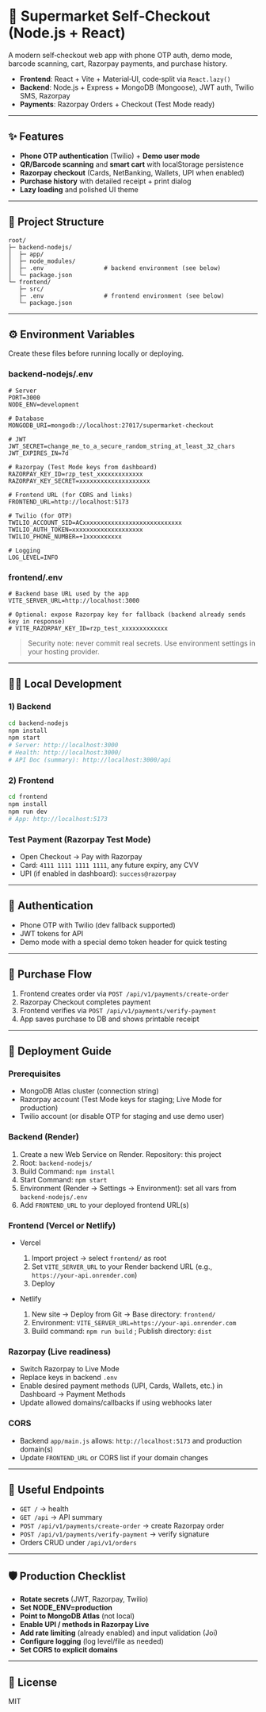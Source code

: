 # 🛒 Supermarket Self‑Checkout (Node.js + React)

A modern self‑checkout web app with phone OTP auth, demo mode, barcode scanning, cart, Razorpay payments, and purchase history.

- **Frontend**: React + Vite + Material‑UI, code‑split via `React.lazy()`
- **Backend**: Node.js + Express + MongoDB (Mongoose), JWT auth, Twilio SMS, Razorpay
- **Payments**: Razorpay Orders + Checkout (Test Mode ready)

---

## ✨ Features

- __Phone OTP authentication__ (Twilio) + __Demo user mode__
- __QR/Barcode scanning__ and __smart cart__ with localStorage persistence
- __Razorpay checkout__ (Cards, NetBanking, Wallets, UPI when enabled)
- __Purchase history__ with detailed receipt + print dialog
- __Lazy loading__ and polished UI theme

---

## 📁 Project Structure

```
root/
├─ backend-nodejs/
│  ├─ app/
│  ├─ node_modules/
│  ├─ .env                 # backend environment (see below)
│  └─ package.json
└─ frontend/
   ├─ src/
   ├─ .env                 # frontend environment (see below)
   └─ package.json
```

---

## ⚙️ Environment Variables

Create these files before running locally or deploying.

### backend-nodejs/.env
```
# Server
PORT=3000
NODE_ENV=development

# Database
MONGODB_URI=mongodb://localhost:27017/supermarket-checkout

# JWT
JWT_SECRET=change_me_to_a_secure_random_string_at_least_32_chars
JWT_EXPIRES_IN=7d

# Razorpay (Test Mode keys from dashboard)
RAZORPAY_KEY_ID=rzp_test_xxxxxxxxxxxxx
RAZORPAY_KEY_SECRET=xxxxxxxxxxxxxxxxxxxx

# Frontend URL (for CORS and links)
FRONTEND_URL=http://localhost:5173

# Twilio (for OTP)
TWILIO_ACCOUNT_SID=ACxxxxxxxxxxxxxxxxxxxxxxxxxxxx
TWILIO_AUTH_TOKEN=xxxxxxxxxxxxxxxxxxxx
TWILIO_PHONE_NUMBER=+1xxxxxxxxxx

# Logging
LOG_LEVEL=INFO
```

### frontend/.env
```
# Backend base URL used by the app
VITE_SERVER_URL=http://localhost:3000

# Optional: expose Razorpay key for fallback (backend already sends key in response)
# VITE_RAZORPAY_KEY_ID=rzp_test_xxxxxxxxxxxxx
```

> Security note: never commit real secrets. Use environment settings in your hosting provider.

---

## 🧑‍💻 Local Development

### 1) Backend
```bash
cd backend-nodejs
npm install
npm start
# Server: http://localhost:3000
# Health: http://localhost:3000/
# API Doc (summary): http://localhost:3000/api
```

### 2) Frontend
```bash
cd frontend
npm install
npm run dev
# App: http://localhost:5173
```

### Test Payment (Razorpay Test Mode)
- Open Checkout → Pay with Razorpay
- Card: `4111 1111 1111 1111`, any future expiry, any CVV
- UPI (if enabled in dashboard): `success@razorpay`

---

## 🔐 Authentication
- Phone OTP with Twilio (dev fallback supported)
- JWT tokens for API
- Demo mode with a special demo token header for quick testing

---

## 🧾 Purchase Flow
1. Frontend creates order via `POST /api/v1/payments/create-order`
2. Razorpay Checkout completes payment
3. Frontend verifies via `POST /api/v1/payments/verify-payment`
4. App saves purchase to DB and shows printable receipt

---

## 🚀 Deployment Guide

### Prerequisites
- MongoDB Atlas cluster (connection string)
- Razorpay account (Test Mode keys for staging; Live Mode for production)
- Twilio account (or disable OTP for staging and use demo user)

### Backend (Render)
1. Create a new Web Service on Render. Repository: this project
2. Root: `backend-nodejs/`
3. Build Command: `npm install`
4. Start Command: `npm start`
5. Environment (Render → Settings → Environment): set all vars from `backend-nodejs/.env`
6. Add `FRONTEND_URL` to your deployed frontend URL(s)

### Frontend (Vercel or Netlify)
- Vercel
  1. Import project → select `frontend/` as root
  2. Set `VITE_SERVER_URL` to your Render backend URL (e.g., `https://your-api.onrender.com`)
  3. Deploy

- Netlify
  1. New site → Deploy from Git → Base directory: `frontend/`
  2. Environment: `VITE_SERVER_URL=https://your-api.onrender.com`
  3. Build command: `npm run build` ; Publish directory: `dist`

### Razorpay (Live readiness)
- Switch Razorpay to Live Mode
- Replace keys in backend `.env`
- Enable desired payment methods (UPI, Cards, Wallets, etc.) in Dashboard → Payment Methods
- Update allowed domains/callbacks if using webhooks later

### CORS
- Backend `app/main.js` allows: `http://localhost:5173` and production domain(s)
- Update `FRONTEND_URL` or CORS list if your domain changes

---

## 🧪 Useful Endpoints
- `GET /` → health
- `GET /api` → API summary
- `POST /api/v1/payments/create-order` → create Razorpay order
- `POST /api/v1/payments/verify-payment` → verify signature
- Orders CRUD under `/api/v1/orders`

---

## 🛡️ Production Checklist
- __Rotate secrets__ (JWT, Razorpay, Twilio)
- __Set NODE_ENV=production__
- __Point to MongoDB Atlas__ (not local)
- __Enable UPI / methods in Razorpay Live__
- __Add rate limiting__ (already enabled) and input validation (Joi)
- __Configure logging__ (log level/file as needed)
- __Set CORS to explicit domains__

---

## 📜 License
MIT

